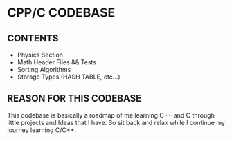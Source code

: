 # CPP/C CODEBASE

## CONTENTS
- Physics Section
- Math Header Files && Tests
- Sorting Algorithms
- Storage Types (HASH TABLE, etc...)

## REASON FOR THIS CODEBASE

This codebase is basically a roadmap of me learning C++ and C through little projects and Ideas that I have. So sit back and relax while I continue my journey learning C/C++.
